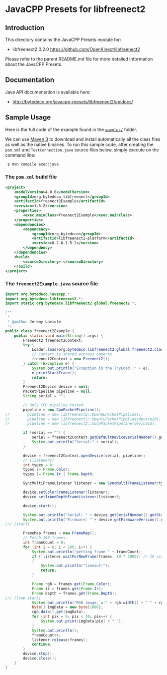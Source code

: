 JavaCPP Presets for libfreenect2
================================

Introduction
------------
This directory contains the JavaCPP Presets module for:

 * libfreenect2 0.2.0  https://github.com/OpenKinect/libfreenect2

Please refer to the parent README.md file for more detailed information about the JavaCPP Presets.


Documentation
-------------
Java API documentation is available here:

 * http://bytedeco.org/javacpp-presets/libfreenect2/apidocs/


Sample Usage
------------
Here is the full code of the example found in the [`samples/`](samples/) folder.

We can use [Maven 3](http://maven.apache.org/) to download and install automatically all the class files as well as the native binaries. To run this sample code, after creating the `pom.xml` and `TestConnection.java` source files below, simply execute on the command line:
```bash
 $ mvn compile exec:java
```

### The `pom.xml` build file
```xml
<project>
    <modelVersion>4.0.0</modelVersion>
    <groupId>org.bytedeco.libfreenect</groupId>
    <artifactId>freenect2Example</artifactId>
    <version>1.5.2</version>
    <properties>
        <exec.mainClass>freenect2Example</exec.mainClass>
    </properties>
    <dependencies>
        <dependency>
            <groupId>org.bytedeco</groupId>
            <artifactId>libfreenect2-platform</artifactId>
            <version>0.2.0-1.5.2</version>
        </dependency>
    </dependencies>
    <build>
        <sourceDirectory>.</sourceDirectory>
    </build>
</project>
```

### The `freenect2Example.java` source file
```java
import org.bytedeco.javacpp.*;
import org.bytedeco.libfreenect2.*;
import static org.bytedeco.libfreenect2.global.freenect2.*;

/**
 *
 * @author Jeremy Laviole
 */
public class freenect2Example {
    public static void main(String[] args) {
        Freenect2 freenect2Context;
        try {
            Loader.load(org.bytedeco.libfreenect2.global.freenect2.class);
            // Context is shared accross cameras.
            freenect2Context = new Freenect2();
        } catch (Exception e) {
            System.out.println("Exception in the TryLoad !" + e);
            e.printStackTrace();
            return;
        }
        Freenect2Device device = null;
        PacketPipeline pipeline = null;
        String serial = "";

        // Only CPU pipeline tested.
        pipeline = new CpuPacketPipeline();
//        pipeline = new libfreenect2::OpenGLPacketPipeline();
//        pipeline = new libfreenect2::OpenCLPacketPipeline(deviceId);
//        pipeline = new libfreenect2::CudaPacketPipeline(deviceId);

        if (serial == "") {
            serial = freenect2Context.getDefaultDeviceSerialNumber().getString();
            System.out.println("Serial:" + serial);
        }

        device = freenect2Context.openDevice(serial, pipeline);
        // [listeners]
        int types = 0;
        types |= Frame.Color;
        types |= Frame.Ir | Frame.Depth;

        SyncMultiFrameListener listener = new SyncMultiFrameListener(types);

        device.setColorFrameListener(listener);
        device.setIrAndDepthFrameListener(listener);

        device.start();

        System.out.println("Serial: " + device.getSerialNumber().getString());
        System.out.println("Firmware: " + device.getFirmwareVersion().getString());
/// [start]

        FrameMap frames = new FrameMap();
        // Fetch 100 frames.
        int frameCount = 0;
        for (int i = 0; i < 100; i++) {
            System.out.println("getting frame " + frameCount);
            if (!listener.waitForNewFrame(frames, 10 * 1000)) // 10 sconds
            {
                System.out.println("timeout!");
                return;
            }

            Frame rgb = frames.get(Frame.Color);
            Frame ir = frames.get(Frame.Ir);
            Frame depth = frames.get(Frame.Depth);
/// [loop start]
            System.out.println("RGB image, w:" + rgb.width() + " " + rgb.height());
            byte[] imgData = new byte[1000];
            rgb.data().get(imgData);
            for (int pix = 0; pix < 10; pix++) {
                System.out.print(imgData[pix] + " ");
            }
            System.out.println();
            frameCount++;
            listener.release(frames);
            continue;
        }
        device.stop();
        device.close();
    }
}
```
